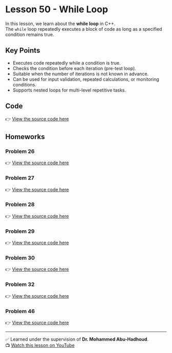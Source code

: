 # Lesson 50 - While Loop  

In this lesson, we learn about the **while loop** in C++.  
The `while` loop repeatedly executes a block of code as long as a specified condition remains true.

## Key Points
- Executes code repeatedly while a condition is true.
- Checks the condition before each iteration (pre-test loop).
- Suitable when the number of iterations is not known in advance.
- Can be used for input validation, repeated calculations, or monitoring conditions.
- Supports nested loops for multi-level repetitive tasks.

## Code
👉 [View the source code here](./Lesson_50_%20While_Loop.cpp)  

## Homeworks
### Problem 26
👉 [View the source code here](./Homework_Lesson_50_Problem_26.cpp) 
### Problem 27
👉 [View the source code here](./Homework_Lesson_50_Problem_27.cpp)  
### Problem 28
👉 [View the source code here](./Homework_Lesson_50_Problem_28.cpp)  
### Problem 29
👉 [View the source code here](./Homework_Lesson_50_Problem_29.cpp)  
### Problem 30
👉 [View the source code here](./Homework_Lesson_50_Problem_30.cpp)  
### Problem 32
👉 [View the source code here](./Homework_Lesson_50_Problem_32.cpp)  
### Problem 46
👉 [View the source code here](./Homework_Lesson_50_Problem_46.cpp)  

---

✅ Learned under the supervision of **Dr. Mohammed Abu-Hadhoud**.  
📺 [Watch this lesson on YouTube](https://www.youtube.com/watch?v=nUAUg5XIFuI&list=PL3X--QIIK-OFIRbOHbOXbcfSAvw198lUy&index=56&pp=iAQB)
